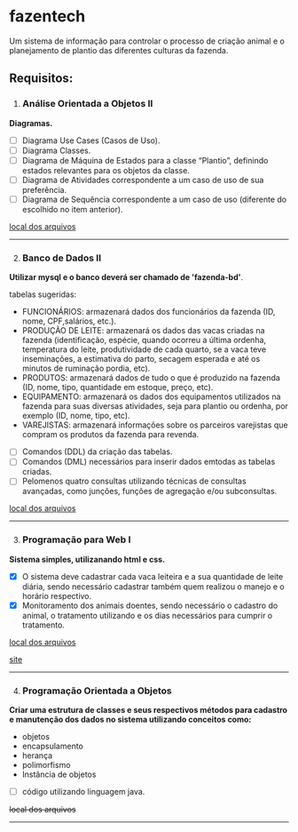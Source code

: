 # fazentech
Um sistema de informação para controlar o processo de criação animal e o planejamento de plantio das diferentes culturas da fazenda.

## Requisitos:

1. ### Análise Orientada a Objetos II
__Diagramas.__ 
- [ ] Diagrama Use Cases (Casos de Uso).
- [ ] Diagrama Classes.
- [ ] Diagrama de Máquina de Estados para a classe “Plantio”, definindo estados relevantes para os objetos da classe.
- [ ] Diagrama de Atividades correspondente a um caso de uso de sua preferência.
- [ ] Diagrama de Sequência correspondente a um caso de uso (diferente do escolhido no item anterior).

 [local dos arquivos](https://github.com/nbilbo/fazentech/tree/master/projeto/analise_orientada_objeto)
 
------------
2. ### Banco de Dados II
__Utilizar mysql e o banco  deverá ser chamado de 'fazenda-bd'__.

tabelas sugeridas:
* FUNCIONÁRIOS: armazenará dados dos funcionários da fazenda (ID, nome, CPF,salários, etc.). 
* PRODUÇÃO DE LEITE: armazenará os dados das vacas criadas na fazenda (identificação, espécie, quando ocorreu a última ordenha, temperatura do leite, produtividade de cada quarto, se a vaca teve inseminações, a estimativa do parto, secagem esperada e até os minutos de ruminação pordia, etc). 
* PRODUTOS: armazenará dados de tudo o que é produzido na fazenda (ID, nome, tipo, quantidade em estoque, preço, etc). 
* EQUIPAMENTO: armazenará os dados dos equipamentos utilizados na fazenda para suas diversas atividades, seja para plantio ou ordenha, por exemplo (ID, nome, tipo, etc). 
* VAREJISTAS: armazenará informações sobre os parceiros varejistas que compram os produtos da fazenda para revenda. 

- [ ] Comandos (DDL) da criação das tabelas.
- [ ] Comandos (DML) necessários para inserir dados emtodas as tabelas criadas.
- [ ] Pelomenos quatro consultas utilizando técnicas de consultas avançadas, como junções, funções de agregação e/ou subconsultas.

[local dos arquivos](https://github.com/nbilbo/fazentech/tree/master/projeto/banco_dados)

------------
3. ### Programação para Web I
__Sistema simples, utilizanando html e css.__
- [x] O sistema deve cadastrar cada vaca leiteira e a sua quantidade de leite diária, sendo necessário cadastrar também quem realizou o manejo e o horário respectivo. 
- [x] Monitoramento dos animais doentes, sendo necessário o cadastro do animal, o tratamento utilizando e os dias necessários para cumprir o tratamento.

 [local dos arquivos](https://github.com/nbilbo/fazentech/tree/master/projeto/web)
 
 [site](https://nbilbo.github.io/fazentech/)
 
------------
4. ### Programação Orientada a Objetos
__Criar uma estrutura de classes e seus respectivos métodos para cadastro e manutenção dos dados no sistema  utilizando conceitos como:__
* objetos
* encapsulamento
* herança
* polimorfismo
* Instância de objetos
- [ ] código utilizando linguagem java.

~~local dos arquivos~~

------------
